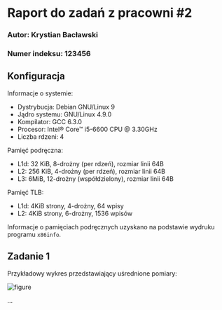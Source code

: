 # Raport do zadań z pracowni #2

### Autor: Krystian Bacławski
### Numer indeksu: 123456

Konfiguracja
---

Informacje o systemie:

 * Dystrybucja: Debian GNU/Linux 9
 * Jądro systemu: GNU/Linux 4.9.0
 * Kompilator: GCC 6.3.0
 * Procesor: Intel® Core™ i5-6600 CPU @ 3.30GHz
 * Liczba rdzeni: 4

Pamięć podręczna:

 * L1d: 32 KiB, 8-drożny (per rdzeń), rozmiar linii 64B
 * L2: 256 KiB, 4-drożny (per rdzeń), rozmiar linii 64B
 * L3: 6MiB, 12-drożny (współdzielony), rozmiar linii 64B

Pamięć TLB:

 * L1d: 4KiB strony, 4-drożny, 64 wpisy
 * L2: 4KiB strony, 6-drożny, 1536 wpisów

Informacje o pamięciach podręcznych uzyskano na podstawie wydruku programu
`x86info`.

Zadanie 1
---

Przykładowy wykres przedstawiający uśrednione pomiary:

![figure](figure.png)

...
